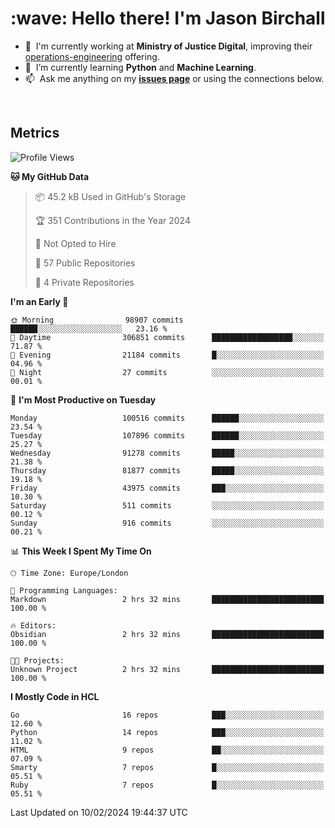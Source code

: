 <h1 align="left" id="jason-title">:wave: Hello there! I'm Jason Birchall</h1>

- :office: &nbsp;I'm currently working at **Ministry of Justice Digital**, improving their [operations-engineering](https://github.com/ministryofjustice/operations-engineering) offering.
- :seedling: &nbsp;I’m currently learning **Python** and **Machine Learning**.
- :mailbox: &nbsp;Ask me anything on my **[issues page]** or using the connections below.


<br>


<h2>Metrics</h2>

<!--START_SECTION:waka-->
![Profile Views](http://img.shields.io/badge/Profile%20Views-5-blue)

**🐱 My GitHub Data** 

> 📦 45.2 kB Used in GitHub's Storage 
 > 
> 🏆 351 Contributions in the Year 2024
 > 
> 🚫 Not Opted to Hire
 > 
> 📜 57 Public Repositories 
 > 
> 🔑 4 Private Repositories 
 > 
**I'm an Early 🐤** 

```text
🌞 Morning                98907 commits       ██████░░░░░░░░░░░░░░░░░░░   23.16 % 
🌆 Daytime                306851 commits      ██████████████████░░░░░░░   71.87 % 
🌃 Evening                21184 commits       █░░░░░░░░░░░░░░░░░░░░░░░░   04.96 % 
🌙 Night                  27 commits          ░░░░░░░░░░░░░░░░░░░░░░░░░   00.01 % 
```
📅 **I'm Most Productive on Tuesday** 

```text
Monday                   100516 commits      ██████░░░░░░░░░░░░░░░░░░░   23.54 % 
Tuesday                  107896 commits      ██████░░░░░░░░░░░░░░░░░░░   25.27 % 
Wednesday                91278 commits       █████░░░░░░░░░░░░░░░░░░░░   21.38 % 
Thursday                 81877 commits       █████░░░░░░░░░░░░░░░░░░░░   19.18 % 
Friday                   43975 commits       ███░░░░░░░░░░░░░░░░░░░░░░   10.30 % 
Saturday                 511 commits         ░░░░░░░░░░░░░░░░░░░░░░░░░   00.12 % 
Sunday                   916 commits         ░░░░░░░░░░░░░░░░░░░░░░░░░   00.21 % 
```


📊 **This Week I Spent My Time On** 

```text
🕑︎ Time Zone: Europe/London

💬 Programming Languages: 
Markdown                 2 hrs 32 mins       █████████████████████████   100.00 % 

🔥 Editors: 
Obsidian                 2 hrs 32 mins       █████████████████████████   100.00 % 

🐱‍💻 Projects: 
Unknown Project          2 hrs 32 mins       █████████████████████████   100.00 % 
```

**I Mostly Code in HCL** 

```text
Go                       16 repos            ███░░░░░░░░░░░░░░░░░░░░░░   12.60 % 
Python                   14 repos            ███░░░░░░░░░░░░░░░░░░░░░░   11.02 % 
HTML                     9 repos             ██░░░░░░░░░░░░░░░░░░░░░░░   07.09 % 
Smarty                   7 repos             █░░░░░░░░░░░░░░░░░░░░░░░░   05.51 % 
Ruby                     7 repos             █░░░░░░░░░░░░░░░░░░░░░░░░   05.51 % 
```




 Last Updated on 10/02/2024 19:44:37 UTC
<!--END_SECTION:waka-->

<!-- links -->

[issues page]: https://github.com/jasonBirchall/jasonBirchall/issues "jasonBirchall/issues"
